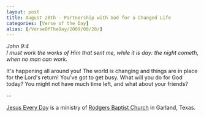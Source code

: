 ```yaml
---
layout: post
title: August 28th - Partnership with God for a Changed Life
categories: [Verse of the Day]
alias: [/VerseOfTheDay/2009/08/28/]
---
```


_John 9:4  
I must work the works of Him that sent me, while it is day: the
night cometh, when no man can work._

It's happening all around you! The world is changing and things are
in place for the Lord's return! You've got to get busy. What will you
do for God today? You might not have much time left, and what about
your friends?

 --

<a href=http://jesuseveryday.net>Jesus Every Day</a> is a ministry of <a href=http://rodgersbaptist.net>Rodgers Baptist Church</a> in Garland, Texas.
